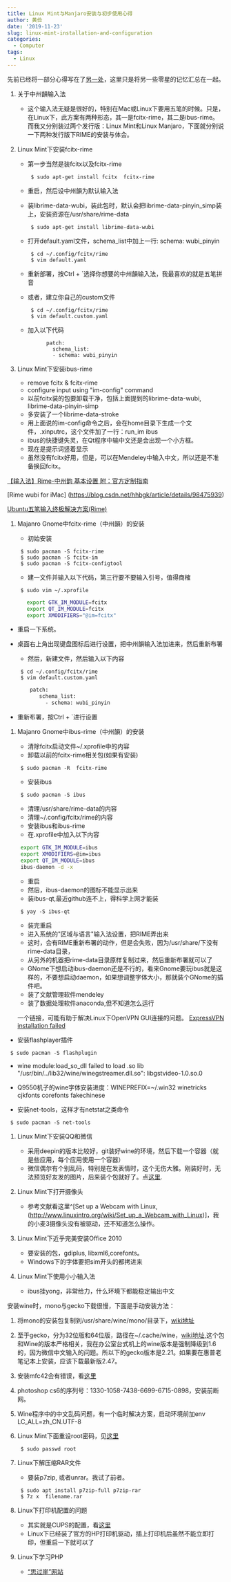 ```yaml
---
title: Linux Mint与Manjaro安装与初步使用心得
author: 黄俭
date: '2019-11-23'
slug: linux-mint-installation-and-configuration
categories:
  - Computer
tags:
  - Linux
---
```

先前已经将一部分心得写在了[另一处](/post/2019/05/18/linux-installation-gnome/)，这里只是将另一些零星的记忆汇总在一起。

1. 关于中州韻输入法
    - 这个输入法无疑是很好的，特别在Mac或Linux下要用五笔的时候。只是，在Linux下，此方案有两种形态，其一是fcitx-rime，其二是ibus-rime。而我又分别装过两个发行版：Linux Mint和Linux Manjaro，下面就分别说一下两种发行版下RIME的安装与体会。
    
1. Linux Mint下安装fcitx-rime
    - 第一步当然是装fcitx以及fcitx-rime
       
       ```shell
        $ sudo apt-get install fcitx  fcitx-rime
       ```
    - 重启，然后设中州韻为默认输入法
    - 装librime-data-wubi，装此包时，默认会把librime-data-pinyin_simp装上，安装资源在/usr/share/rime-data
    
       ```shell
        $ sudo apt-get install librime-data-wubi
       ```
    - 打开default.yaml文件，schema_list中加上一行: schema: wubi_pinyin
    
       ```shell
        $ cd ~/.config/fcitx/rime
        $ vim default.yaml
       ```
    - 重新部署，按Ctrl + `选择你想要的中州韻输入法，我最喜欢的就是五笔拼音
    - 或者，建立你自己的custom文件
    
       ```shell
        $ cd ~/.config/fcitx/rime
        $ vim default.custom.yaml
       ```
       
    - 加入以下代码
  
         ```shell
               patch:
                 schema_list:
                 - schema: wubi_pinyin
         ```
1. Linux Mint下安装ibus-rime
    - remove fcitx & fcitx-rime
    - configure input using "im-config" command
    - 以前fcitx装的包要卸载干净，包括上面提到的librime-data-wubi, librime-data-pinyin-simp
    - 多安装了一个librime-data-stroke
    - 用上面说的im-config命令之后，会在home目录下生成一个文件，.xinputrc，这个文件加了一行：run_im ibus
    - ibus的快捷键失灵，在Qt程序中输中文还是会出现一个小方框。
    - 现在是提示词竖着显示
    - 虽然没有fcitx好用，但是，可以在Mendeley中输入中文，所以还是不准备换回fcitx。

 [【输入法】Rime-中州韵 基本设置 附：官方定制指南](https://www.cnblogs.com/hellxz/p/10198540.html)
 
[Rime wubi for iMac] (https://blog.csdn.net/hhbgk/article/details/98475939)

[Ubuntu五笔输入终极解决方案(Rime)](https://blog.csdn.net/sacredness/article/details/92195032)

1. Majanro Gnome中fcitx-rime（中州韻）的安装
    - 初始安装
    
     ```shell
      $ sudo pacman -S fcitx-rime
      $ sudo pacman -S fcitx-im
      $ sudo pacman -S fcitx-configtool
     ```
    - 建一文件并输入以下代码，第三行要不要输入引号，值得商榷
    
    ```shell
     $ sudo vim ~/.xprofile
    ```
    
    ```bash
       export GTK_IM_MODULE=fcitx
       export QT_IM_MODULE=fcitx
       export XMODIFIERS="@im=fcitx"  
    ```
  - 重启一下系统。
  - 桌面右上角出现键盘图标后进行设置，把中州韻输入法加进来，然后重新布署
    - 然后，新建文件，然后输入以下内容
    
    ```shell
     $ cd ~/.config/fcitx/rime
     $ vim default.custom.yaml
    ```
    
    ```bash
        patch:
           schema_list:
             - schema: wubi_pinyin
    ```
  - 重新布署，按Ctrl + `进行设置
  
1. Majanro Gnome中ibus-rime（中州韻）的安装
    - 清除fcitx启动文件~/.xprofile中的内容
    - 卸载以前的fcitx-rime相关包(如果有安装)
    
    ```shell
     $ sudo pacman -R  fcitx-rime
    
    ```
    - 安装ibus
    
    ```shell
     $ sudo pacman -S ibus
    
    ```
    - 清理/usr/share/rime-data的内容
    - 清理~/.config/fcitx/rime的内容
    - 安装ibus和ibus-rime
    - 在.xprofile中加入以下内容
    
    ```bash
     export GTK_IM_MODULE=ibus
     export XMODIFIERS=@im=ibus
     export QT_IM_MODULE=ibus
     ibus-daemon -d -x
    
    ```
    - 重启
    - 然后，ibus-daemon的图标不能显示出来
    - 装ibus-qt,最近github连不上，得科学上网才能装
    
    ```shell
     $ yay -S ibus-qt
    ```
    - 装完重启
    - 进入系统的"区域与语言"输入法设置，把RIME弄出来
    - 这时，会有RIME重新布署的动作，但是会失败，因为/usr/share/下没有rime-data目录，
    - 从另外的机器把rime-data目录原样复制过来，然后重新布署就可以了
    - GNome下想启动ibus-daemon还是不行的，看来Gnome要玩ibus就是这样的，不要想启动daemon，如果想调整字体大小，那就装个GNome的插件吧。
    - 装了文献管理软件mendeley
    - 装了数据处理软件anaconda,但不知道怎么运行
    
    一个链接，可能有助于解决Linux下OpenVPN GUI连接的问题。
    [ExpressVPN installation failed](https://ubuntuforums.org/showthread.php?t=2342534)
    
  - 安装flashplayer插件
  
  ```shell
   $ sudo pacman -S flashplugin
  ```
  
  - wine
  module:load_so_dll failed to load .so lib "/usr/bin/../lib32/wine/winegstreamer.dll.so": libgstvideo-1.0.so.0
  
  - Q9550机子的wine字体安装进度：WINEPREFIX=~/.win32 winetricks cjkfonts corefonts fakechinese

      
  - 安装net-tools，这样才有netstat之类命令
  
  ```shell
   $ sudo pacman -S net-tools
  ```

1. Linux Mint下安装QQ和微信
    - 采用deepin的版本比较好，git装好wine的环境，然后下载一个容器（就是些应用，每个应用使用一个容器）
    - 微信偶尔有个别乱码，特别是在发表情时，这个无伤大雅。刚装好时，无法预览好友发的图片，后来装个包就好了。点[这里](https://www.lulinux.com/archives/1319).
    
1. Linux Mint下打开摄像头
    - 参考文献看这里^[Set up a Webcam with Linux, (http://www.linuxintro.org/wiki/Set_up_a_Webcam_with_Linux)]，我的小麦3摄像头没有被驱动，还不知道怎么操作。

1. Linux Mint下近乎完美安装Office 2010
    - 要安装的包，gdiplus, libxml6,corefonts。
    - Windows下的字体要把sim开头的都拷进来

1. Linux Mint下使用小小输入法
    - ibus挂yong，非常给力，什么环境下都能稳定输出中文
    
安装wine时，mono与gecko下载很慢，下面是手动安装方法：

1. 将mono的安装包复制到/usr/share/wine/mono/目录下，[wiki地址](https://wiki.winehq.org/Main_Page)

1. 至于gecko，分为32位版和64位版，路径在~/.cache/wine，[wiki地址](https://wiki.winehq.org/Gecko),这个包和Wine的版本严格相关，我在办公室台式机上的wine版本是强制降级到1.6的，因为微信中文输入的问题。所以下的gecko版本是2.21。如果要在惠普老笔记本上安装，应该下载最新版2.47。

1. 安装mfc42会有错误，看[这里](https://forum.winehq.org/viewtopic.php?t=16479)

1. photoshop cs6的序列号：1330-1058-7438-6699-6715-0898，安装前断网。

1. Wine程序中的中文乱码问题，有一个临时解决方案，启动环境前加env LC_ALL=zh_CN.UTF-8
  
1. Linux Mint下面重设root密码，见[这里](https://www.jianshu.com/p/f22fb29ec53a)

    ```shell
     $ sudo passwd root
    ```
    
1. Linux下解压缩RAR文件
    - 要装p7zip, 或者unrar。我试了前者。
     
     ```shell
      $ sudo apt install p7zip-full p7zip-rar
      $ 7z x  filename.rar
     ```
     
1. Linux下打印机配置的问题
    - 其实就是CUPS的配置，看[这里]( http://www.siguoya.name/pc/home/article/172)
    - Linux下已经装了官方的HP打印机驱动，插上打印机后虽然不能立即打印，但重启一下就可以了

1. Linux下学习PHP
    - [“思过崖”网站](http://www.siguoya.name/pc/home/article/14  )